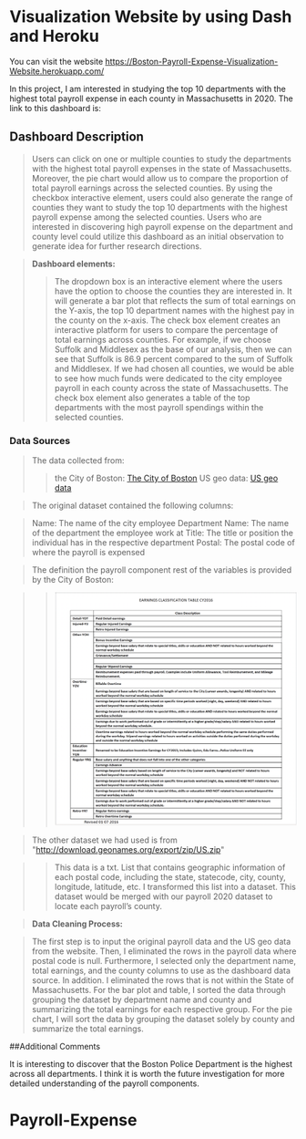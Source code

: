 # Visualization Website by using Dash and Heroku

You can visit the website 
https://Boston-Payroll-Expense-Visualization-Website.herokuapp.com/

In this project, I am interested in studying the top 10 departments with the highest total payroll expense in each county in Massachusetts in 2020. The link to this dashboard is:


## Dashboard Description

>Users can click on one or multiple counties to study the departments with the highest total payroll expenses in the state of Massachusetts. Moreover, the pie chart would allow us to compare the proportion of total payroll earnings across the selected counties. By using the checkbox interactive element, users could also generate the range of counties they want to study the top 10 departments with the highest payroll expense among the selected counties. Users who are interested in discovering high payroll expense on the department and county level could utilize this dashboard as an initial observation to generate idea for further research directions.

>**Dashboard elements:**
>>The dropdown box is an interactive element where the users have the option to choose the counties they are interested in. It will generate a bar plot that reflects the sum of total earnings on the Y-axis, the top 10 department names with the highest pay in the county on the x-axis.
>>The check box element creates an interactive platform for users to compare the percentage of total earnings across counties. For example, if we choose Suffolk and Middlesex as the base of our analysis, then we can see that Suffolk is 86.9 percent compared to the sum of Suffolk and Middlesex. If we had chosen all counties, we would be able to see how much funds were dedicated to the city employee payroll in each county across the state of Massachusetts. 
>>The check box element also generates a table of the top departments with the most payroll spendings within the selected counties.


### **Data Sources**

>The data collected from:
>> the City of Boston: [The City of Boston](https://data.boston.gov/dataset/employee-earnings-report) 
>> US geo data: [US geo data](http://download.geonames.org/export/zip/US.zip)

>The original dataset contained the following columns:

> Name: The name of the city employee
Department Name: The name of the department the employee work at
Title: The title or position the individual has in the respective department
Postal: The postal code of where the payroll is expensed

>The definition the payroll component rest of the variables is provided by the City of Boston:

> >![Definition](definition.png)             
	
>The other dataset we had used is from "http://download.geonames.org/export/zip/US.zip"

>>This data is a txt. List that contains geographic information of each postal code, including the state, statecode, city, county, longitude, latitude, etc.  I transformed this list into a dataset. This dataset would be merged with our payroll 2020 dataset to locate each payroll’s county.

> **Data Cleaning Process:**

>The first step is to input the original payroll data and the US geo data from the website. Then, I eliminated the rows in the payroll data where postal code is null. Furthermore, I selected only the department name, total earnings, and the county columns to use as the dashboard data source. In addition. I eliminated the rows that is not within the State of Massachusetts.
For the bar plot and table, I sorted the data through grouping the dataset by department name and county and summarizing the total earnings for each respective group.
For the pie chart, I will sort the data by grouping the dataset solely by county and summarize the total earnings.

##Additional Comments

It is interesting to discover that the Boston Police Department is the highest across all departments. I think it is worth the future investigation for more detailed understanding of the payroll components. 

# Payroll-Expense
